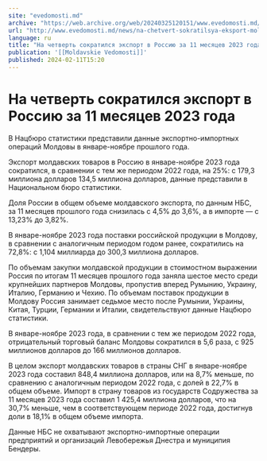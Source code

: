 ```yaml
---
site: "evedomosti.md"
archive: "https://web.archive.org/web/20240325120151/www.evedomosti.md/news/na-chetvert-sokratilsya-eksport-moldavskih-tovarov-v-rossiyu"
url: "http://www.evedomosti.md/news/na-chetvert-sokratilsya-eksport-moldavskih-tovarov-v-rossiyu"
language: ru
title: "На четверть сократился экспорт в Россию за 11 месяцев 2023 года"
publication: '[[Moldavskie Vedomosti]]'
published: 2024-02-11T15:20
---
```


# На четверть сократился экспорт в Россию за 11 месяцев 2023 года

В Нацбюро статистики представили данные экспортно-импортных операций Молдовы в январе-ноябре прошлого года.

Экспорт молдавских товаров в Россию в январе-ноябре 2023 года сократился, в сравнении с тем же периодом 2022 года, на 25%: с 179,3 миллиона долларов 134,5 миллиона долларов, данные представили в Национальном бюро статистики.

Доля России в общем объеме молдавского экспорта, по данным НБС, за 11 месяцев прошлого года снизилась с 4,5% до 3,6%, а в импорте — с 13,23% до 3,82%.

В январе-ноябре 2023 года поставки российской продукции в Молдову, в сравнении с аналогичным периодом годом ранее, сократились на 72,8%: с 1,104 миллиарда до 300,3 миллиона долларов.

По объемам закупки молдавской продукции в стоимостном выражении Россия по итогам 11 месяцев прошлого года заняла шестое место среди крупнейших партнеров Молдовы, пропустив вперед Румынию, Украину, Италию, Германию и Чехию. По объемам поставок продукции в Молдову Россия занимает седьмое место после Румынии, Украины, Китая, Турции, Германии и Италии, свидетельствуют данные Нацбюро статистики.

В январе-ноябре 2023 года, в сравнении с тем же периодом 2022 года, отрицательный торговый баланс Молдовы сократился в 5,6 раза, с 925 миллионов долларов до 166 миллионов долларов.

В целом экспорт молдавских товаров в страны СНГ в январе-ноябре 2023 года составил 848,4 миллиона долларов, или на 8,7% меньше, по сравнению с аналогичным периодом 2022 года, с долей в 22,7% в общем объеме. Импорт в страну товаров из государств Содружества за 11 месяцев 2023 года составил 1 425,4 миллиона долларов, что на 30,7% меньше, чем в соответствующем периоде 2022 года, достигнув доли в 18,1% в общем объеме импорта.

Данные НБС не охватывают экспортно-импортные операции предприятий и организаций Левобережья Днестра и муниципия Бендеры.